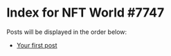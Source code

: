 # Index for NFT World #7747
Posts will be displayed in the order below:

- [Your first post](./001-first.md)

